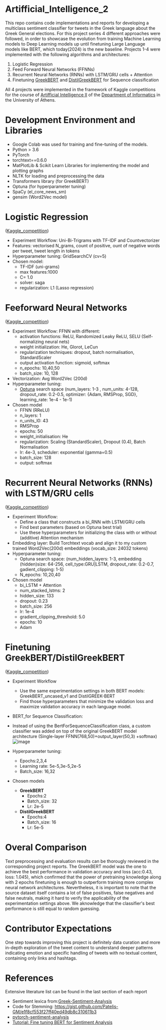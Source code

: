 # Artifficial_Intelligence_2

This repo contains code implementations and reports for developing a multiclass sentiment classifier for tweets in the Greek language about the Greek General elections. For this project series 4 different approaches were followed, in order to showcase the evolution from training Machine Learning models to Deep Learning models up until finetuning Large Language models like BERT, which today(2024) is the new baseline. Projects 1-4 were implemented with the following algorithms and architectures:

1. Logistic Regression
2. Feed Forward Neural Networks (FFNNs)
3. Recurrent Neural Networks (RNNs) with LSTM/GRU cells + Attention
4. Finetuning [GreekBERT](https://huggingface.co/nlpaueb/bert-base-greek-uncased-v1) and [DistilGreekBERT](https://huggingface.co/EftychiaKarav/DistilGREEK-BERT) for Sequence classification

All 4 projects were implemented in the framework of Kaggle competitions for the course of [Artifficial Intelligence II](https://www.di.uoa.gr/civis/courses/C02) of the 
[Department of Informatics](https://www.di.uoa.gr/en) in the University of Athens.

# Development Environment and Libraries
- Google Colab was used for training and fine-tuning of the models.
- Python > 3.6
- PyTorch
- torchtext==0.6.0
- MatPlotLib & Scikit Learn Libraries for implementing the model and plotting graphs
- NLTK for loading and preprocessing the data
- Transformers library (for GreekBERT)
- Optuna (for hyperparameter tuning)
- SpaCy (el_core_news_sm)
- gensim (Word2Vec model)

# Logistic Regression 
([Kaggle_competition](https://www.kaggle.com/competitions/ys19-2023-assignment-1))
- Experiment Workflow: Uni-Bi-Trigrams with TF-IDF and Countvectorizer
- Features: vectorised N_grams, count of positive, ount of negative words per tweet, tweet length in tokens
- Hyperparameter tuning: GridSearchCV (cv=5)
- Chosen model:
  - TF-IDF (uni-grams)
  - max features:1000
  - C= 1.0
  - solver: saga
  - regularization: L1 (Lasso regression)
# Feeforward Neural Networks
([Kaggle_competition](https://www.kaggle.com/competitions/ys19-2023-assignment-2))
- Experiment Workflow: FFNN with different:
  - activation functions: ReLU, Randomized Leaky ReLU, SELU (Self-normalizing neural nets)
  - weight initialization: He, Glorot, LeCun
  - regularization techniques: dropout, batch normalisation, StandardScaler
  - output activation function: sigmoid, softmax
  - n_epochs: 10,40,50
  - batch_size: 10, 128
- Vectorization: Avg Word2Vec (200d)
- Hyperparameter tuning:
  - [Optuna](https://optuna.org/) search space (num_layers: 1-3 , num_units: 4-128, dropout_rate: 0.2-0.5, optimizer: {Adam, RMSProp, SGD}, learning_rate: 1e-4 - 1e-1)
- Chosen model
  - FFNN (RReLU)
  - n_layers: 1
  - n_units_l0: 43
  - RMSProp
  - epochs: 50
  - weight_initialisation: He
  - regularization: Scaling (StandardScaler), Dropout (0.4), Batch Normalisation
  - lr: 4e-3, scheduler: exponential (gamma=0.5)
  - batch_size: 128
  - output: softmax

# Recurrent Neural Networks (RNNs) with LSTM/GRU cells
([Kaggle_competition](https://www.kaggle.com/competitions/ys19-2023-assignment-3))
- Experiment Workflow:
  - Define a class that constructs a bi_RNN with LSTM/GRU cells
  - Find best parameters (based on Optuna best trial)
  - Use these hyperparameters for initializing the class with or without (additive) Attention mechanism
- Embedding layer: Build Torchtext vocab and align it to my custom trained Word2Vec(200d) embeddings (vocab_size: 24032 tokens)
- Hyperparameter tuning:
  - Optuna search space: (num_hidden_layers: 1-3, embedding (hidden)size: 64-256, cell_type:GRU|LSTM, dropout_rate: 0.2-0.7, gadient_clipping: 1-5)
  - N_epochs: 10,20,40
- Chosen model
  - bi_LSTM + Attention
  - num_stacked_lstms: 2
  - hidden_size: 133
  - dropout: 0.23
  - batch_size: 256
  - lr: 1e-4
  - gradient_clipping_threshold: 5.0
  - epochs: 10
  - Adam
# Finetuning GreekBERT/DistilGreekBERT 
([Kaggle_competition](https://www.kaggle.com/competitions/ys19-2023-assignment-4a))
- Experiment Workflow
  - Use the same experimentation settings in both BERT models: GreekBERT_uncased_v1 and DistilGREEK-BERT
  - Find those hyperparameters that minimize the validation loss and maximize validation accuracy in each language model.
- BERT_for Sequence Classification:
- Instead of using the BertForSequenceClassification class, a custom classifier was added on top of the original GreekBERT model architecture (Single-layer FFNN(768,50)+output_layer(50,3) +softmax)
  ![image](https://github.com/Kleo-Karap/Artifficial_Intelligence_2/assets/117507917/cc70f7d4-8ace-412a-af74-d27006bfd4e6)

- Hyperparameter tuning:
  - Epochs:2,3,4
  - Learning rate: 5e-5,3e-5,2e-5
  - Batch_size: 16,32
- Chosen models
  - **GreekBERT**
    - Epochs:2
    - Batch_size: 32
    - Lr: 2e-5
  - **DistilGreekBERT**
    - Epochs:4
    - Batch_size: 16
    - Lr: 5e-5
# Overal Comparison
Text preprocessing and evaluation results can be thorougly reviewed in the corresponding project reports.
The GreekBERT model was the one to achieve the best performance in validation accuracy and loss (acc:0.43, loss: 1.045), which confirmed that the power of pretraining knowledge along with 2 epochs finetuning is enough to outperform training more complex neural network architectures. Nevertheless, it is important to note that the source dataset itself contains a lot of false positives, false negatives 
and false neutrals, making it hard to verify the applicability of the experimentation settings above. We aknowledge that the classifier's best performance is still equal to random guessing.
# Contributor Expectations 
One step towards improving this project is definitely data curation and more in-depth exploration of the tweet content to understand deeper patterns indicating emotion and specific handling of tweets with no textual content, containing only links and hashtags.
# References 
Extensive literature list can be found in the last section of each report
- Sentiment lexica from:[Greek-Sentiment-Analysis](https://github.com/NKryst/Greek-Sentiment-Analysis/tree/master)
- Code for Stemming: https://gist.github.com/Patelis-GM/e1f8cf553f27ff40ed49db8c310611b3
- [pytorch-sentiment-analysis](https://github.com/bentrevett/pytorch-sentiment-analysis/tree/main)
- [Tutorial: Fine tuning BERT for Sentiment Analysis](https://skimai.com/fine-tuning-bert-for-sentiment-analysis/)
